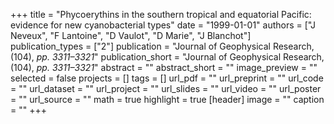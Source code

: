 +++
title = "Phycoerythins in the southern tropical and equatorial Pacific: evidence for new cyanobacterial types"
date = "1999-01-01"
authors = ["J Neveux", "F Lantoine", "D Vaulot", "D Marie", "J Blanchot"]
publication_types = ["2"]
publication = "Journal of Geophysical Research, (104), _pp. 3311–3321_"
publication_short = "Journal of Geophysical Research, (104), _pp. 3311–3321_"
abstract = ""
abstract_short = ""
image_preview = ""
selected = false
projects = []
tags = []
url_pdf = ""
url_preprint = ""
url_code = ""
url_dataset = ""
url_project = ""
url_slides = ""
url_video = ""
url_poster = ""
url_source = ""
math = true
highlight = true
[header]
image = ""
caption = ""
+++
